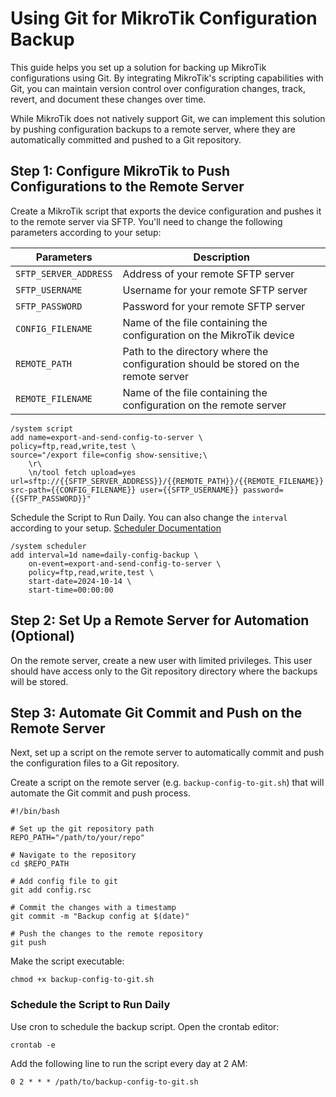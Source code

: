 # Using Git for MikroTik Configuration Backup

This guide helps you set up a solution for backing up MikroTik configurations using Git. By integrating MikroTik's scripting capabilities with Git, you can maintain version control over configuration changes, track, revert, and document these changes over time.

While MikroTik does not natively support Git, we can implement this solution by pushing configuration backups to a remote server, where they are automatically committed and pushed to a Git repository.

## Step 1: Configure MikroTik to Push Configurations to the Remote Server

Create a MikroTik script that exports the device configuration and pushes it to the remote server via SFTP. You'll need to change the following parameters according to your setup:

| Parameters            | Description                                                                         |
| --------------------- | ----------------------------------------------------------------------------------- |
| `SFTP_SERVER_ADDRESS` | Address of your remote SFTP server                                                  |
| `SFTP_USERNAME`       | Username for your remote SFTP server                                                |
| `SFTP_PASSWORD`       | Password for your remote SFTP server                                                |
| `CONFIG_FILENAME`     | Name of the file containing the configuration on the MikroTik device                |
| `REMOTE_PATH`         | Path to the directory where the configuration should be stored on the remote server |
| `REMOTE_FILENAME`     | Name of the file containing the configuration on the remote server                  |

```
/system script
add name=export-and-send-config-to-server \
policy=ftp,read,write,test \
source="/export file=config show-sensitive;\
    \r\
    \n/tool fetch upload=yes url=sftp://{{SFTP_SERVER_ADDRESS}}/{{REMOTE_PATH}}/{{REMOTE_FILENAME}} src-path={{CONFIG_FILENAME}} user={{SFTP_USERNAME}} password={{SFTP_PASSWORD}}"
```

Schedule the Script to Run Daily. You can also change the `interval` according to your setup. [Scheduler Documentation](https://help.mikrotik.com/docs/display/ROS/Scheduler)

```
/system scheduler
add interval=1d name=daily-config-backup \
    on-event=export-and-send-config-to-server \
    policy=ftp,read,write,test \
    start-date=2024-10-14 \
    start-time=00:00:00
```

## Step 2: Set Up a Remote Server for Automation (Optional)

On the remote server, create a new user with limited privileges. This user should have access only to the Git repository directory where the backups will be stored.

## Step 3: Automate Git Commit and Push on the Remote Server

Next, set up a script on the remote server to automatically commit and push the configuration files to a Git repository.

Create a script on the remote server (e.g. `backup-config-to-git.sh`) that will automate the Git commit and push process.

```
#!/bin/bash

# Set up the git repository path
REPO_PATH="/path/to/your/repo"

# Navigate to the repository
cd $REPO_PATH

# Add config file to git
git add config.rsc

# Commit the changes with a timestamp
git commit -m "Backup config at $(date)"

# Push the changes to the remote repository
git push
```

Make the script executable:

```
chmod +x backup-config-to-git.sh
```

### Schedule the Script to Run Daily

Use cron to schedule the backup script. Open the crontab editor:

```
crontab -e
```

Add the following line to run the script every day at 2 AM:

```
0 2 * * * /path/to/backup-config-to-git.sh
```
